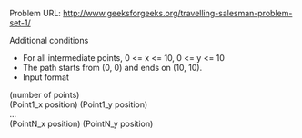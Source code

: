 Problem URL: http://www.geeksforgeeks.org/travelling-salesman-problem-set-1/

Additional conditions
* For all intermediate points, 0 <= x <= 10, 0 <= y <= 10
* The path starts from (0, 0) and ends on (10, 10).
* Input format   
    
 (number of points)   
 (Point1_x position) (Point1_y position)   
 ...   
 (PointN_x position) (PointN_y position)
